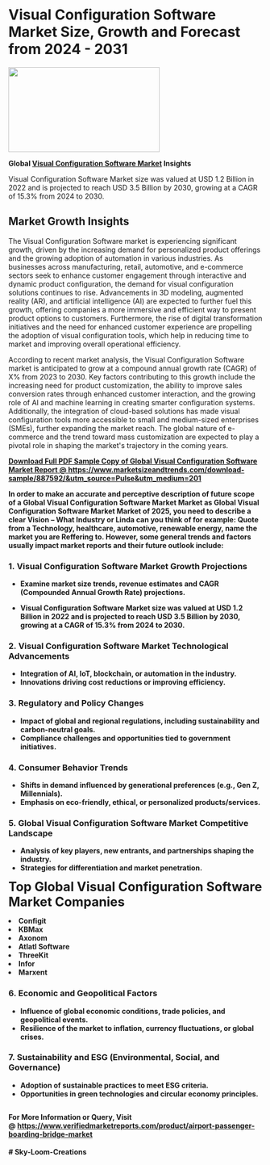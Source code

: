 <H1>Visual Configuration Software Market Size, Growth and Forecast from 2024 - 2031</H1><img class="aligncenter size-medium wp-image-584254" src="https://thirdeyenews.in/wp-content/uploads/2024/09/Global-Market-Research-300x168.jpeg" alt="" width="300" height="168" /><p><strong>Global&nbsp;<a href="https://www.marketsizeandtrends.com/download-sample/887592/&amp;utm_source=Pulse&amp;utm_medium=201">Visual Configuration Software Market</a> Insights</strong></p><p>Visual Configuration Software Market size was valued at USD 1.2 Billion in 2022 and is projected to reach USD 3.5 Billion by 2030, growing at a CAGR of 15.3% from 2024 to 2030.</p><p><h2>Market Growth Insights</h2> <p>The Visual Configuration Software market is experiencing significant growth, driven by the increasing demand for personalized product offerings and the growing adoption of automation in various industries. As businesses across manufacturing, retail, automotive, and e-commerce sectors seek to enhance customer engagement through interactive and dynamic product configuration, the demand for visual configuration solutions continues to rise. Advancements in 3D modeling, augmented reality (AR), and artificial intelligence (AI) are expected to further fuel this growth, offering companies a more immersive and efficient way to present product options to customers. Furthermore, the rise of digital transformation initiatives and the need for enhanced customer experience are propelling the adoption of visual configuration tools, which help in reducing time to market and improving overall operational efficiency.</p> <p><strong><a href="#"></a></strong></p> <p>According to recent market analysis, the Visual Configuration Software market is anticipated to grow at a compound annual growth rate (CAGR) of X% from 2023 to 2030. Key factors contributing to this growth include the increasing need for product customization, the ability to improve sales conversion rates through enhanced customer interaction, and the growing role of AI and machine learning in creating smarter configuration systems. Additionally, the integration of cloud-based solutions has made visual configuration tools more accessible to small and medium-sized enterprises (SMEs), further expanding the market reach. The global nature of e-commerce and the trend toward mass customization are expected to play a pivotal role in shaping the market's trajectory in the coming years.</p> <p><strong><a href="#"></p><p><span class=""><strong>Download Full PDF Sample Copy of Global Visual Configuration Software Market Report</strong> @ <a href="https://www.marketsizeandtrends.com/download-sample/887592/&amp;utm_source=Pulse&amp;utm_medium=201" target="_blank">https://www.marketsizeandtrends.com/download-sample/887592/&amp;utm_source=Pulse&amp;utm_medium=201</a></span></p><p>In order to make an accurate and perceptive description of future scope of a Global&nbsp;Visual Configuration Software Market Market as Global&nbsp;Visual Configuration Software Market Market of 2025, you need to describe a clear Vision &ndash; What Industry or Linda can you think of for example: Quote from a Technology, healthcare, automotive, renewable energy, name the market you are Reffering to. However, some general trends and factors usually impact market reports and their future outlook include:</p><h3>1.&nbsp;<strong>Visual Configuration Software Market Growth Projections</strong></h3><ul><li>Examine market size trends, revenue estimates and CAGR (Compounded Annual Growth Rate) projections.</li><li><p>Visual Configuration Software Market size was valued at USD 1.2 Billion in 2022 and is projected to reach USD 3.5 Billion by 2030, growing at a CAGR of 15.3% from 2024 to 2030.</p></li></ul><h3>2.&nbsp;<strong>Visual Configuration Software Market Technological Advancements</strong></h3><ul><li>Integration of AI, IoT, blockchain, or automation in the industry.</li><li>Innovations driving cost reductions or improving efficiency.</li></ul><h3>3.&nbsp;<strong>Regulatory and Policy Changes</strong></h3><ul><li>Impact of global and regional regulations, including sustainability and carbon-neutral goals.</li><li>Compliance challenges and opportunities tied to government initiatives.</li></ul><h3>4.&nbsp;<strong>Consumer Behavior Trends</strong></h3><ul><li>Shifts in demand influenced by generational preferences (e.g., Gen Z, Millennials).</li><li>Emphasis on eco-friendly, ethical, or personalized products/services.</li></ul><h3>5.&nbsp;<strong>Global Visual Configuration Software Market Competitive Landscape</strong></h3><ul><li>Analysis of key players, new entrants, and partnerships shaping the industry.</li><li>Strategies for differentiation and market penetration.</li></ul><p data-pm-slice="1 1 []"><span style="color: inherit; font-family: inherit; font-size: 25px;">Top Global Visual Configuration Software Market Companies</span></p><div class="" data-test-id=""><p><li>Configit</li><li> KBMax</li><li> Axonom</li><li> Atlatl Software</li><li> ThreeKit</li><li> Infor</li><li> Marxent</li></p></div><h3>6.&nbsp;<strong>Economic and Geopolitical Factors</strong></h3><ul><li>Influence of global economic conditions, trade policies, and geopolitical events.</li><li>Resilience of the market to inflation, currency fluctuations, or global crises.</li></ul><h3>7.&nbsp;<strong>Sustainability and ESG (Environmental, Social, and Governance)</strong></h3><ul><li>Adoption of sustainable practices to meet ESG criteria.</li><li>Opportunities in green technologies and circular economy principles.</li></ul><h2><strong style="font-size: 14px;">For More Information or Query, Visit @&nbsp;</strong><a style="background-color: #ffffff; font-size: 14px;" href="https://www.marketsizeandtrends.com/report/visual-configuration-software-market-/" target="_blank">https://www.verifiedmarketreports.com/product/airport-passenger-boarding-bridge-market</a></h2># Sky-Loom-Creations
